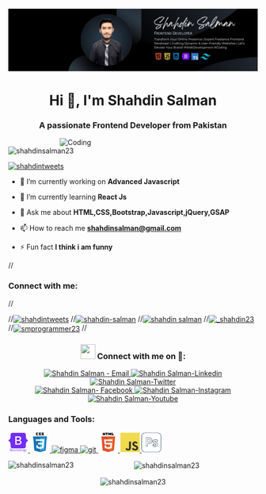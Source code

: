 ![logo](https://github.com/shahdinsalman23/shahdinsalman23/blob/main/git-banner.jpg)
<h1 align="center">Hi 🤝, I'm Shahdin Salman</h1>
<h3 align="center">A passionate Frontend Developer from Pakistan</h3>
<img align="right" alt="Coding" width="400" src="https://i.pinimg.com/originals/81/17/8b/81178b47a8598f0c81c4799f2cdd4057.gif">

<p align="left"> <img src="https://komarev.com/ghpvc/?username=shahdinsalman23&label=Profile%20views&color=0e75b6&style=flat" alt="shahdinsalman23" /> </p>

<p align="left"> <a href="https://twitter.com/shahdintweets" target="blank"><img src="https://img.shields.io/twitter/follow/shahdintweets?logo=twitter&style=for-the-badge" alt="shahdintweets" /></a> </p>

- 🔭 I’m currently working on **Advanced Javascript**

- 🌱 I’m currently learning **React Js**

- 💬 Ask me about **HTML,CSS,Bootstrap,Javascript,jQuery,GSAP**

- 📫 How to reach me **shahdinsalman@gmail.com**

- ⚡ Fun fact **I think i am funny**

//<h3 align="left">Connect with me:</h3>
//<p align="left">
//<a href="https://twitter.com/shahdintweets" target="blank"><img align="center" src="https://raw.githubusercontent.com/rahuldkjain/github-profile-readme-generator/master/src/images/icons/Social/twitter.svg" alt="shahdintweets" height="30" width="40" /></a>
//<a href="https://linkedin.com/in/shahdin-salman" target="blank"><img align="center" src="https://raw.githubusercontent.com/rahuldkjain/github-profile-readme-generator/master/src/images/icons/Social/linked-in-alt.svg" alt="shahdin-salman" height="30" width="40" /></a>
//<a href="https://fb.com/shahdin salman" target="blank"><img align="center" src="https://raw.githubusercontent.com/rahuldkjain/github-profile-readme-generator/master/src/images/icons/Social/facebook.svg" alt="shahdin salman" height="30" width="40" /></a>
//<a href="https://instagram.com/_shahdin23" target="blank"><img align="center" src="https://raw.githubusercontent.com/rahuldkjain/github-profile-readme-generator/master/src/images/icons/Social/instagram.svg" alt="_shahdin23" height="30" width="40" /></a>
//<a href="https://www.youtube.com/c/smprogrammer23" target="blank"><img align="center" src="https://raw.githubusercontent.com/rahuldkjain/github-profile-readme-generator/master/src/images/icons/Social/youtube.svg" alt="smprogrammer23" height="30" width="40" /></a>
//</p>

<h3 align="center"> 
  <img src="https://media.giphy.com/media/iY8CRBdQXODJSCERIr/giphy.gif" width="30" height="30" style="margin-center: 10px;">
  Connect with me on 🤝: 
</h3>

<p align="center">
  <div align="center" class="icons-social" style="margin-center: 10px;">
    <div>   
      <a href="mailto:shahdinsalman@gmail.com" target="_blank">
        <img src="https://img.shields.io/badge/-Email-0D1117?style=for-the-badge&logo=protonmail&logoColor=c9c7ad" alt="Shahdin Salman - Email">
      </a>
      <a href="https://www.linkedin.com/in/shahdinsalman/" target="_blank">
        <img src="https://img.shields.io/badge/Linkedin-0D1117?style=for-the-badge&logo=linkedin&logoColor=c9c7ad" alt="Shahdin Salman-Linkedin">
      </a>
      <a href="https://twitter.com/ShahdinTweets" target="_blank">
        <img src="https://img.shields.io/badge/Twitter-0D1117?style=for-the-badge&logo=x&logoColor=c9c7ad" alt="Shahdin Salman-Twitter">
      </a>
      <br>
      <a href="https://www.facebook.com/people/Shahdin-Salman/100071074861860/?paipv=0&eav=AfZ1DSvr0Kt-wujthRENmkcIgtDPlpY_fNvwO2kMvyP2FE9s13bQIrsyBB0ckGFU2WE&_rdr" target="_blank">
        <img src="https://img.shields.io/badge/Facebook-0D1117?style=for-the-badge&logo=Facebook&logoColor=c9c7ad" alt="Shahdin Salman- Facebook">
      </a>
      <a href="https://www.instagram.com/_shahdin23/" target="_blank">
        <img src="https://img.shields.io/badge/Instagram-0D1117?style=for-the-badge&logo=instagram&logoColor=c9c7ad" alt="Shahdin Salman-Instagram">
      </a>
      <a href="https://www.youtube.com/@smprogrammer23" target="_blank">
        <img src="https://img.shields.io/badge/Youtube-0D1117?style=for-the-badge&logo=youtube&logoColor=c9c7ad" alt="Shahdin Salman-Youtube">
      </a>
      <br>
    </div>
</p>



<h3 align="left">Languages and Tools:</h3>
<p align="left"> <a href="https://getbootstrap.com" target="_blank" rel="noreferrer"> <img src="https://raw.githubusercontent.com/devicons/devicon/master/icons/bootstrap/bootstrap-plain-wordmark.svg" alt="bootstrap" width="40" height="40"/> </a> <a href="https://www.w3schools.com/css/" target="_blank" rel="noreferrer"> <img src="https://raw.githubusercontent.com/devicons/devicon/master/icons/css3/css3-original-wordmark.svg" alt="css3" width="40" height="40"/> </a> <a href="https://www.figma.com/" target="_blank" rel="noreferrer"> <img src="https://www.vectorlogo.zone/logos/figma/figma-icon.svg" alt="figma" width="40" height="40"/> </a> <a href="https://git-scm.com/" target="_blank" rel="noreferrer"> <img src="https://www.vectorlogo.zone/logos/git-scm/git-scm-icon.svg" alt="git" width="40" height="40"/> </a> <a href="https://www.w3.org/html/" target="_blank" rel="noreferrer"> <img src="https://raw.githubusercontent.com/devicons/devicon/master/icons/html5/html5-original-wordmark.svg" alt="html5" width="40" height="40"/> </a> <a href="https://developer.mozilla.org/en-US/docs/Web/JavaScript" target="_blank" rel="noreferrer"> <img src="https://raw.githubusercontent.com/devicons/devicon/master/icons/javascript/javascript-original.svg" alt="javascript" width="40" height="40"/> </a> <a href="https://www.photoshop.com/en" target="_blank" rel="noreferrer"> <img src="https://raw.githubusercontent.com/devicons/devicon/master/icons/photoshop/photoshop-line.svg" alt="photoshop" width="40" height="40"/> </a> </p>

<p><img align="left" src="https://github-readme-stats.vercel.app/api/top-langs?username=shahdinsalman23&show_icons=true&locale=en&layout=compact" alt="shahdinsalman23" /></p>

<p>&nbsp;<img align="center" src="https://github-readme-stats.vercel.app/api?username=shahdinsalman23&show_icons=true&locale=en" alt="shahdinsalman23" /></p>

<p><img align="center" src="https://github-readme-streak-stats.herokuapp.com/?user=shahdinsalman23&" alt="shahdinsalman23" /></p>
